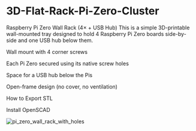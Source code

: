 # 3D-Flat-Rack-Pi-Zero-Cluster

Raspberry Pi Zero Wall Rack (4× + USB Hub)
This is a simple 3D-printable wall-mounted tray designed to hold 4 Raspberry Pi Zero boards side-by-side and one USB hub below them.

Wall mount with 4 corner screws

Each Pi Zero secured using its native screw holes

Space for a USB hub below the Pis

Open-frame design (no cover, no ventilation)

How to Export STL

Install OpenSCAD

![pi_zero_wall_rack_with_holes](https://github.com/user-attachments/assets/a59628cd-c8f0-4aac-9182-be7834d28bdc)
